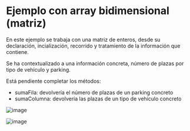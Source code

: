 # Ejemplo con array bidimensional (matriz)

En este ejemplo se trabaja con una matriz de enteros, desde su declaración, incialización, recorrido y tratamiento de la información que contiene.

Se ha contextualizado a una información concreta, número de plazas por tipo de vehículo y parking.

Está pendiente completar los métodos:
- sumaFila: devolvería el número de plazas de un parking concreto
- sumaColumna: devolvería las plazas de un tipo de vehículo concreto

![image](https://github.com/profeMelola/Programacion-04-2023-24/assets/91023374/ce4ed12e-9535-4152-9b8d-3a827f05f6a8)

![image](https://github.com/profeMelola/Programacion-04-2023-24/assets/91023374/a8e22028-225b-4716-844d-52faca48b6c6)
